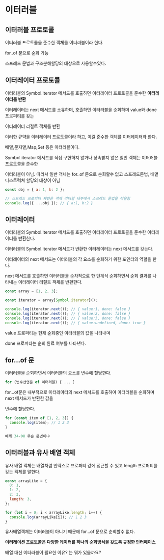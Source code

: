 # 이터러블

## 이터러블 프로토콜

이터러블 프로토콜을 준수한 객체를 이터러블이라 한다.

for..of 문으로 순회 가능

스프레드 문법과 구조분해할당의 대상으로 사용할수있다.

## 이터레이터 프로토콜

이터러블의 Symbol.iterator 메서드를 호출하면 이터레이터 프로토콜을 준수한 **이터레이터를 반환**

이터레이터는 next 메서드를 소유하며, 호출하면 이터러블을 순회하며 value와 done 프로퍼티를 갖는

이터레이터 리절트 객체를 반환

이러한 규약을 이터레이터 프로토콜이라 하고, 이걸 준수한 객체를 이터레이터라 한다.

배열,문자열,Map,Set 등은 이터러블이다.

Symbol.iterator 메서드를 직접 구현하지 않거나 상속받지 않은 일반 객체는 이터러블 프로토콜을 준수한

이터러블이 아님. 따라서 일반 객체는 for..of 문으로 순회할수 없고 스프레드문법, 배열 디스트럭쳐 할당의 대상이 아님

```jsx
const obj = { a: 1, b: 2 };

// 스프레드 프로퍼티 제안은 객체 리터럴 내부에서 스프레드 문법을 허용함
console.log({ ...obj }); // { a:1, b:2 }
```

## 이터레이터

이터러블의 Symbol.iterator 메서드를 호출하면 이터레이터 프로토콜을 준수한 이터레이터를 반환한다.

이터러블의 Symbol.iterator 메서드가 반환한 이터레이터는 next 메서드를 갖는다.

이터레이터의 next 메서드는 이터러블의 각 요소를 순회하기 위한 포인터의 역할을 한다.

next 메서드를 호출하면 이터러블을 순차적으로 한 단계식 순회하면서 순회 결과를 나타내는 이터레이터 리절트 객체를 반환한다.

```jsx
const array = [1, 2, 3];

const iterator = array[Symbol.iterator]();

console.log(iterator.next()); // { value:1, done: false }
console.log(iterator.next()); // { value:2, done: false }
console.log(iterator.next()); // { value:3, done: false }
console.log(iterator.next()); // { value:undefined, done: true }
```

value 프로퍼티는 현재 순회중인 이터러블의 값을 나타내며

done 프로퍼티는 순회 완료 여부를 나타낸다.

## for…of 문

이터러블을 순회하면서 이터러블의 요소를 변수에 할당한다.

```jsx
for (변수선언문 of 이터러블) { ... }
```

for…of문은 내부적으로 이터레이터의 next 메서드를 호출하여 이터러블을 순회하며 next 메서드가 반환한 값을

변수에 할당한다.

```jsx
for (const item of [1, 2, 3]) {
  console.log(item); // 1 2 3
}
```

```jsx
예제 34-08 무슨 문법이냐
```

## 이터러블과 유사 배열 객체

유사 배열 객체는 배열처럼 인덱스로 프로퍼티 값에 접근할 수 있고 length 프로퍼티를 갖는 객체를 말한다.

```jsx
const arrayLike = {
  0: 1,
  1: 2,
  2: 3,
  length: 3,
};

for (let i = 0; i < arrayLike.length; i++) {
  console.log(arrayLike[i]); // 1 2 3
}
```

유사배열객체는 이터러블이 아니기 때문에 for…of 문으로 순회할수 없다.

**이터레이션 프로토콜은 다양한 데이터를 하나의 순회방식을 갖도록 규정한 인터페이스**

배열 대신 이터러블이 필요한 이유? 는 뭐가 있을까요?

